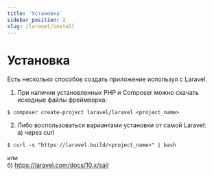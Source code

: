 ```yaml
---
title: 'Установка'
sidebar_position: 2
slug: /laravel/install
---
```


# Установка

Есть несколько способов создать приложение используя с Laravel.
1. При наличии установленных PHP и Composer можно скачать исходные файлы фреймворка:  
```shell
$ composer create-project laravel/laravel <project_name>
```  
2. Либо воспользоваться вариантами установки от самой Laravel:  
а) через curl  
```shell
$ curl -s "https://laravel.build/<project_name>" | bash
```  
или  
б) https://laravel.com/docs/10.x/sail